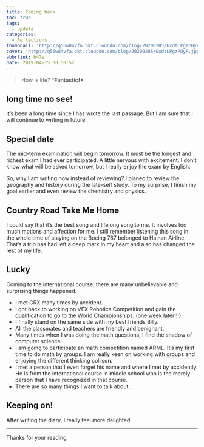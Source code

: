 ```yaml
---
title: Coming back
toc: true
tags:
  - update
categories:
  - Reflections
thumbnail: 'http://q56w84vfa.bkt.clouddn.com/blog/20200205/GxdtLPgzPUyP.jpg'
cover: 'http://q56w84vfa.bkt.clouddn.com/blog/20200205/GxdtLPgzPUyP.jpg'
abbrlink: b47e
date: 2019-04-15 00:50:52
---
```


> How is life? ***Fantastic!\***

## long time no see!

It’s been a long time since I has wrote the last passage. But I am sure that I will continue to writing in future.

## Special date

The mid-term examination will begin tomorrow. It must be the longest and richest exam I had ever participated. A little nervous with excitement. I don’t know what will be asked tomorrow, but I really enjoy the exam by English.

So, why I am writing now instead of reviewing? I planed to review the geography and history during the late-self study. To my surprise, I finish my goal earlier and even review the chemistry and physics.

## Country Road Take Me Home

I could say that it’s the best song and lifelong song to me. It involves too much motions and affection for me. I still remember listening this song in the whole time of staying on the Boeing 787 belonged to Hainan Airline. That’s a trip has had left a deep mark in my heart and also has changed the rest of my life.

## Lucky

Coming to the international course, there are many unbelievable and surprising things happened.

- I met CRX many times by accident.
- I got back to working on VEX Robotics Competition and gain the qualification to go to the World Championships. (one week later!!!)
- I finally stand on the same side with my best friends Billy.
- All the classmates and teachers are friendly and benignant.
- Many times when I was doing the math questions, I find the shadow of computer science.
- I am going to participate an math competition named ARML. It’s my first time to do math by groups. I am really keen on working with groups and enjoying the different thinking collison.
- I met a person that I even forget his name and where I met by accidently. He is from the international course in middle school who is the merely person that I have recognized in that course.
- There are so many things I want to talk about…

## Keeping on!

After writing the diary, I really feel more delighted.

------

Thanks for your reading.